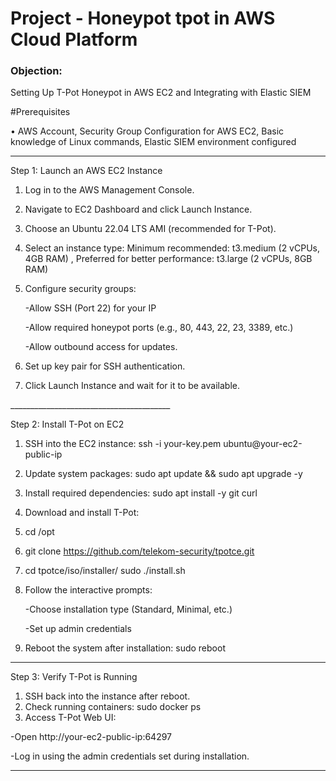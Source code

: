 # Project - Honeypot tpot in AWS Cloud Platform

### Objection: 
Setting Up T-Pot Honeypot in AWS EC2 and Integrating with Elastic SIEM 

#Prerequisites

•	AWS Account, Security Group Configuration for AWS EC2, Basic knowledge of Linux commands, Elastic SIEM environment configured
________________________________________
Step 1: Launch an AWS EC2 Instance
1.	Log in to the AWS Management Console.
2.	Navigate to EC2 Dashboard and click Launch Instance.
3.	Choose an Ubuntu 22.04 LTS AMI (recommended for T-Pot).
4.	Select an instance type:
Minimum recommended: t3.medium (2 vCPUs, 4GB RAM) , Preferred for better performance: t3.large (2 vCPUs, 8GB RAM)
5.	Configure security groups:
   
    -Allow SSH (Port 22) for your IP
  	
    -Allow required honeypot ports (e.g., 80, 443, 22, 23, 3389, etc.)

    -Allow outbound access for updates.
   
7.	Set up key pair for SSH authentication.
8.	Click Launch Instance and wait for it to be available.
<div></div><div></div>
________________________________________

Step 2: Install T-Pot on EC2
1.	SSH into the EC2 instance:
ssh -i your-key.pem ubuntu@your-ec2-public-ip
2.	Update system packages:
sudo apt update && sudo apt upgrade -y
3.	Install required dependencies:
sudo apt install -y git curl
4.	Download and install T-Pot:
5.	cd /opt
6.	git clone https://github.com/telekom-security/tpotce.git
7.	cd tpotce/iso/installer/
sudo ./install.sh
8.	Follow the interactive prompts:

    -Choose installation type (Standard, Minimal, etc.)

    -Set up admin credentials

9.	Reboot the system after installation:
sudo reboot
________________________________________

Step 3: Verify T-Pot is Running
1.	SSH back into the instance after reboot.
2.	Check running containers:
sudo docker ps
3.	Access T-Pot Web UI:

-Open http://your-ec2-public-ip:64297

-Log in using the admin credentials set during installation.
________________________________________
